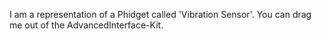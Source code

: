 I am a representation of a Phidget called 'Vibration Sensor'.
You can drag me out of the AdvancedInterface-Kit.